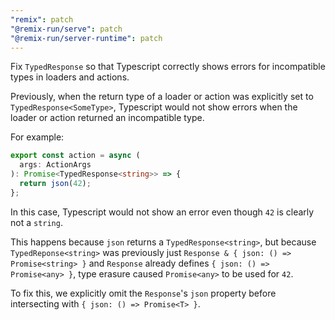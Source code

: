 ```yaml
---
"remix": patch
"@remix-run/serve": patch
"@remix-run/server-runtime": patch
---
```


Fix `TypedResponse` so that Typescript correctly shows errors for incompatible types in loaders and actions.

Previously, when the return type of a loader or action was explicitly set to `TypedResponse<SomeType>`,
Typescript would not show errors when the loader or action returned an incompatible type.

For example:

```ts
export const action = async (
  args: ActionArgs
): Promise<TypedResponse<string>> => {
  return json(42);
};
```

In this case, Typescript would not show an error even though `42` is clearly not a `string`.

This happens because `json` returns a `TypedResponse<string>`,
but because `TypedReponse<string>` was previously just `Response & { json: () => Promise<string> }`
and `Response` already defines `{ json: () => Promise<any> }`, type erasure caused `Promise<any>` to be used for `42`.

To fix this, we explicitly omit the `Response`'s `json` property before intersecting with `{ json: () => Promise<T> }`.
